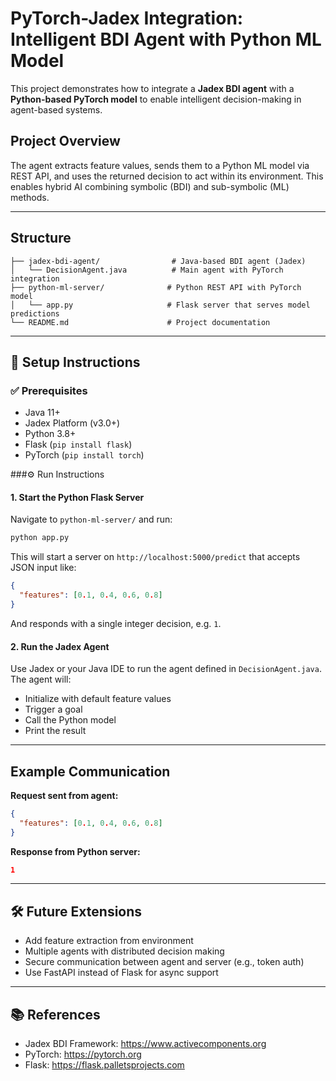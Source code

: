 # PyTorch-Jadex Integration: Intelligent BDI Agent with Python ML Model

This project demonstrates how to integrate a **Jadex BDI agent** with a **Python-based PyTorch model** to enable intelligent decision-making in agent-based systems.

## Project Overview
The agent extracts feature values, sends them to a Python ML model via REST API, and uses the returned decision to act within its environment. This enables hybrid AI combining symbolic (BDI) and sub-symbolic (ML) methods.

---

## Structure
```
├── jadex-bdi-agent/                # Java-based BDI agent (Jadex)
│   └── DecisionAgent.java          # Main agent with PyTorch integration
├── python-ml-server/              # Python REST API with PyTorch model
│   └── app.py                     # Flask server that serves model predictions
└── README.md                      # Project documentation
```

---

## 🚀 Setup Instructions

### ✅ Prerequisites
- Java 11+
- Jadex Platform (v3.0+)
- Python 3.8+
- Flask (`pip install flask`)
- PyTorch (`pip install torch`)

###⚙️ Run Instructions

#### 1. Start the Python Flask Server
Navigate to `python-ml-server/` and run:
```bash
python app.py
```
This will start a server on `http://localhost:5000/predict` that accepts JSON input like:
```json
{
  "features": [0.1, 0.4, 0.6, 0.8]
}
```
And responds with a single integer decision, e.g. `1`.

#### 2. Run the Jadex Agent
Use Jadex or your Java IDE to run the agent defined in `DecisionAgent.java`. The agent will:
- Initialize with default feature values
- Trigger a goal
- Call the Python model
- Print the result

---

## Example Communication
**Request sent from agent:**
```json
{
  "features": [0.1, 0.4, 0.6, 0.8]
}
```
**Response from Python server:**
```json
1
```

---

## 🛠️ Future Extensions
- Add feature extraction from environment
- Multiple agents with distributed decision making
- Secure communication between agent and server (e.g., token auth)
- Use FastAPI instead of Flask for async support

---

## 📚 References
- Jadex BDI Framework: https://www.activecomponents.org
- PyTorch: https://pytorch.org
- Flask: https://flask.palletsprojects.com

